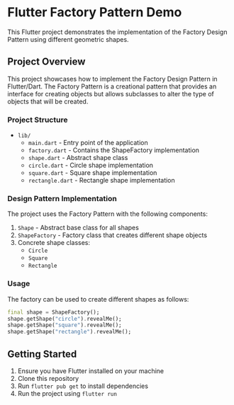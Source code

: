 # Flutter Factory Pattern Demo

This Flutter project demonstrates the implementation of the Factory Design Pattern using different geometric shapes.

## Project Overview

This project showcases how to implement the Factory Design Pattern in Flutter/Dart. The Factory Pattern is a creational pattern that provides an interface for creating objects but allows subclasses to alter the type of objects that will be created.

### Project Structure

- `lib/`
  - `main.dart` - Entry point of the application
  - `factory.dart` - Contains the ShapeFactory implementation
  - `shape.dart` - Abstract shape class
  - `circle.dart` - Circle shape implementation
  - `square.dart` - Square shape implementation
  - `rectangle.dart` - Rectangle shape implementation

### Design Pattern Implementation

The project uses the Factory Pattern with the following components:

1. `Shape` - Abstract base class for all shapes
2. `ShapeFactory` - Factory class that creates different shape objects
3. Concrete shape classes:
   - `Circle`
   - `Square`
   - `Rectangle`

### Usage

The factory can be used to create different shapes as follows:

```dart
final shape = ShapeFactory();
shape.getShape("circle").revealMe();
shape.getShape("square").revealMe();
shape.getShape("rectangle").revealMe();
```

## Getting Started

1. Ensure you have Flutter installed on your machine
2. Clone this repository
3. Run `flutter pub get` to install dependencies
4. Run the project using `flutter run`

